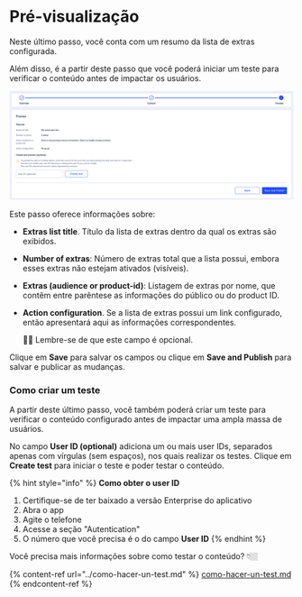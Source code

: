 Pré-visualização
==================

Neste último passo, você conta com um resumo da lista de extras configurada.

Além disso, é a partir deste passo que você poderá iniciar um teste para verificar o conteúdo antes de impactar os usuários.

![](../.gitbook/assets/Preview.png)

Este passo oferece informações sobre:

* **Extras list title**. Título da lista de extras dentro da qual os extras são exibidos.

* **Number of extras**: Número de extras total que a lista possui, embora esses extras não estejam ativados \(visíveis\).

* **Extras (audience or product-id\)**: Listagem de extras por nome, que contêm entre parêntese as informações do público ou do product ID.

* **Action configuration**. Se a lista de extras possui um link configurado, então apresentará aqui as informações correspondentes.

  👋🏻 Lembre-se de que este campo é opcional.

Clique em **Save** para salvar os campos ou clique em **Save and Publish** para salvar e publicar as mudanças.

### Como criar um teste

A partir deste último passo, você também poderá criar um teste para verificar o conteúdo configurado antes de impactar uma ampla massa de usuários.

No campo **User ID (optional)** adiciona um ou mais user IDs, separados apenas com vírgulas (sem espaços), nos quais realizar os testes. Clique em **Create test** para iniciar o teste e poder testar o conteúdo.

{% hint style="info" %}
**Como obter o user ID** 

1. Certifique-se de ter baixado a versão Enterprise do aplicativo
2. Abra o app
3. Agite o telefone
4. Acesse a seção "Autentication"
5. O número que você precisa é o do campo **User ID** {% endhint %}

Você precisa mais informações sobre como testar o conteúdo? 👇🏼

{% content-ref url="../como-hacer-un-test.md" %}
[como-hacer-un-test.md](../como-hacer-un-test.md)
{% endcontent-ref %}

